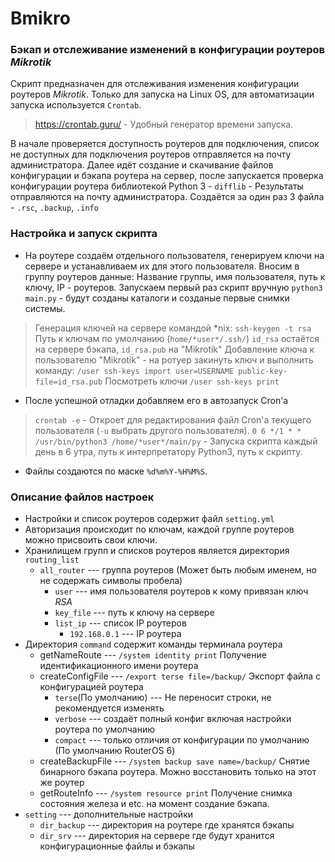 # Bmikro
### Бэкап и отслеживание изменений в конфигурации роутеров *Mikrotik*
Скрипт предназначен для отслеживания изменения конфигурации роутеров *Mikrotik*. Только для запуска на Linux OS, для автоматизации запуска используется `Crontab`. 
> https://crontab.guru/ - Удобный генератор времени запуска.

В начале проверяется доступность роутеров для подключения, список не доступных для подключения роутеров отправляется на 
почту администратора. Далее идёт создание и скачивание файлов конфигурации и бэкапа роутера на сервер, после запускается 
проверка конфигурации роутера библиотекой Python 3 - `difflib` - Результаты отправляются на почту администратора.
Создаётся за один раз 3 файла - `.rsc`, `.backup`, `.info`

### Настройка и запуск скрипта
* На роутере создаём отдельного пользователя, генерируем ключи на сервере и устанавливаем их для этого пользователя. 
Вносим в группу роутеров данные: Название группы, имя пользователя, путь к ключу, IP - роутеров. Запускаем первый раз скрипт вручную
`python3 main.py` - будут созданы каталоги и созданые первые снимки системы.
> Генерация ключей на сервере командой *nix: `ssh-keygen -t rsa` Путь к ключам по умолчанию (`home/*user*/.ssh/`) `id_rsa` остаётся на сервере бэкапа, `id_rsa.pub` на "Mikrotik"
Добавление ключа к пользователю "Mikrotik" - на ротуер закинуть ключ и выполнить команду:
`/user ssh-keys import user=USERNAME public-key-file=id_rsa.pub`
Посмотреть ключи `/user ssh-keys print`
* После успешной отладки добавляем его в автозапуск Cron'a
> `crontab -e` - Откроет для редактирования файл Cron'a текущего пользователя (`-u` выбрать другого пользователя).
`0 6 */1 * * /usr/bin/python3 /home/*user*/main/py` - Запуска скрипта каждый день в 6 утра, путь к интерпретатору Python3, путь к скрипту.
* Файлы создаются по маске `%d%m%Y-%H%M%S`.

### Описание файлов настроек 
* Настройки и список роутеров содержит файл `setting.yml`
* Авторизация происходит по ключам, каждой группе роутеров можно присвоить свои ключи. 
* Хранилищем групп и списков роутеров является директория `routing_list` 
  * `all_router` --- группа роутеров (Может быть любым именем, но не содержать символы пробела)
    * `user` --- имя пользователя роутеров к кому привязан ключ *RSA*
    * `key_file` --- путь к ключу на сервере
    * `list_ip` --- список IP роутеров
      * `192.168.0.1` --- IP роутера
* Директория `command` содержит команды терминала роутера
  * getNameRoute --- `/system identity print` Получение идентификационного имени роутера
  * createConfigFile --- `/export terse file=/backup/` Экспорт файла с конфигурацией роутера
    * `terse`(По умолчанию) --- Не переносит строки, не рекомендуется изменять
    * `verbose` --- создаёт полный конфиг включая настройки роутера по умолчанию 
    * `compact` --- только отличия от конфигурации по умолчанию (По умолчанию RouterOS 6)
  * createBackupFile --- `/system backup save name=/backup/` Снятие бинарного бэкапа роутера. Можно восстановить только на этот же роутер
  * getRouteInfo --- `/system resource print` Получение снимка состояния железа и etc. на момент создание бэкапа.
* `setting` --- дополнительные настройки
  * `dir_backup` --- директория на роутере где хранятся бэкапы
  * `dir_srv` --- директория на сервере где будут хранится конфигурационные файлы и бэкапы
